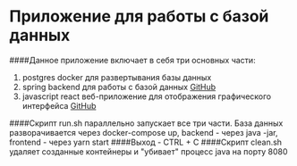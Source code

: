 # Приложение для работы с базой данных

####Данное приложение включает в себя три основных части:
  1. postgres docker для развертывания базы данных
  2. spring backend для работы с базой данных [GitHub](https://github.com/Cecylb/StudentBase_backend)
  3. javascript react веб-приложение для отображения графического интерфейса [GitHub](https://github.com/Cecylb/StudentBase_frontend)

####Скрипт run.sh параллельно запускает все три части. База данных разворачивается через docker-compose up, backend - через java -jar, frontend - через yarn start
####Выход - CTRL + C
####Скрипт clean.sh удаляет созданные контейнеры и "убивает" процесс java на порту 8080
